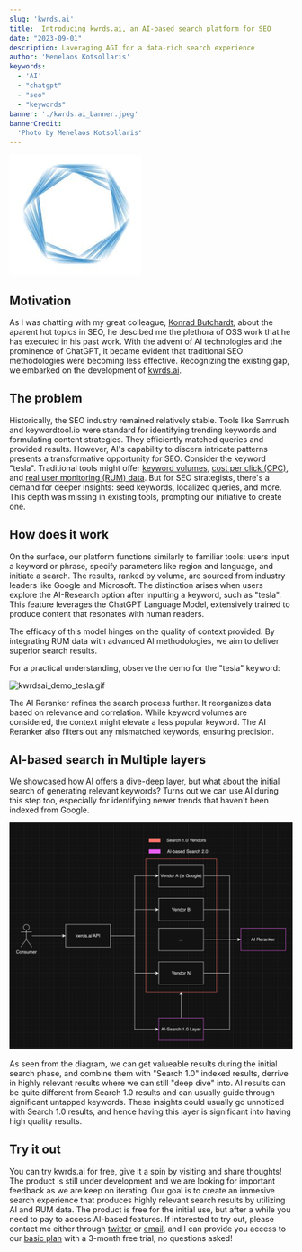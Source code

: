 ```yaml
---
slug: 'kwrds.ai'
title:  Introducing kwrds.ai, an AI-based search platform for SEO
date: "2023-09-01"
description: Laveraging AGI for a data-rich search experience
author: 'Menelaos Kotsollaris'
keywords:
  - 'AI'
  - "chatgpt"
  - "seo"
  - "keywords"
banner: './kwrds.ai_banner.jpeg'
bannerCredit:
  'Photo by Menelaos Kotsollaris'
---
```


![kwrds.ai_banner](./kwrds.ai_banner.jpeg)

## Motivation

As I was chatting with my great colleague, [Konrad Butchardt](https://github.com/sundios), about the aparent hot topics in SEO, he descibed me the plethora of OSS work that he has executed in his past work. With the advent of AI technologies and the prominence of ChatGPT, it became evident that traditional SEO methodologies were becoming less effective. Recognizing the existing gap, we embarked on the development of [kwrds.ai](https://www.kwrds.ai).

## The problem

Historically, the SEO industry remained relatively stable. Tools like Semrush and keywordtool.io were standard for identifying trending keywords and formulating content strategies. They efficiently matched queries and provided results. However, AI's capability to discern intricate patterns presents a transformative opportunity for SEO. Consider the keyword "tesla". Traditional tools might offer [keyword volumes](https://en.wikipedia.org/wiki/Keyword_research), [cost per click (CPC)](https://www.investopedia.com/terms/c/cpc.asp), and [real user monitoring (RUM) data](https://en.wikipedia.org/wiki/Real_user_monitoring#:~:text=Real%20user%20monitoring%20(RUM)%20is,server%20or%20cloud%2Dbased%20application). But for SEO strategists, there's a demand for deeper insights: seed keywords, localized queries, and more. This depth was missing in existing tools, prompting our initiative to create one.

## How does it work

On the surface, our platform functions similarly to familiar tools: users input a keyword or phrase, specify parameters like region and language, and initiate a search. The results, ranked by volume, are sourced from industry leaders like Google and Microsoft. The distinction arises when users explore the AI-Research option after inputting a keyword, such as "tesla". This feature leverages the ChatGPT Language Model, extensively trained to produce content that resonates with human readers.

The efficacy of this model hinges on the quality of context provided. By integrating RUM data with advanced AI methodologies, we aim to deliver superior search results.

For a practical understanding, observe the demo for the "tesla" keyword:

![kwrdsai_demo_tesla.gif](./kwrdsai_demo_tesla.gif)

The AI Reranker refines the search process further. It reorganizes data based on relevance and correlation. While keyword volumes are considered, the context might elevate a less popular keyword. The AI Reranker also filters out any mismatched keywords, ensuring precision.

## AI-based search in Multiple layers

We showcased how AI offers a dive-deep layer, but what about the initial search of generating relevant keywords? Turns out we can use AI during this step too, especially for identifying newer trends that haven't been indexed from Google.

![kwrds.ai_workflow.png](./kwrds.ai_workflow.png)

As seen from the diagram, we can get valueable results during the initial search phase, and combine them with "Search 1.0" indexed results, derrive in highly relevant results where we can still "deep dive" into. AI results can be quite different from Search 1.0 results and can usually guide through significant untapped keywords. These insights could usually go unnoticed with Search 1.0 results, and hence having this layer is significant into having high quality results.

## Try it out

You can try kwrds.ai for free, give it a spin by visiting and share thoughts! The product is still under development and we are looking for important feedback as we are keep on iterating. Our goal is to create an immesive search experience that produces highly relevant search results by utilizing AI and RUM data. The product is free for the initial use, but after a while you need to pay to access AI-based features. If interested to try out, please contact me either through [twitter](https://twitter.com/mkotsollaris) or [email](mailto:mkotsollari@gmail.com), and I can provide you access to our [basic plan](https://www.kwrds.ai/pricing) with a 3-month free trial, no questions asked!
